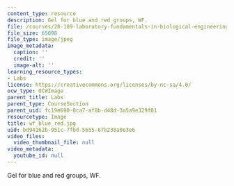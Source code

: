 ```yaml
---
content_type: resource
description: Gel for blue and red groups, WF.
file: /courses/20-109-laboratory-fundamentals-in-biological-engineering-fall-2007/bd94162b951c7fbd565567b238a0e3e6_wf_blue_red.jpg
file_size: 65098
file_type: image/jpeg
image_metadata:
  caption: ''
  credit: ''
  image-alt: ''
learning_resource_types:
- Labs
license: https://creativecommons.org/licenses/by-nc-sa/4.0/
ocw_type: OCWImage
parent_title: Labs
parent_type: CourseSection
parent_uid: fc19e690-0ca7-af8b-d48d-3a5a9e329f01
resourcetype: Image
title: wf_blue_red.jpg
uid: bd94162b-951c-7fbd-5655-67b238a0e3e6
video_files:
  video_thumbnail_file: null
video_metadata:
  youtube_id: null
---
```

Gel for blue and red groups, WF.